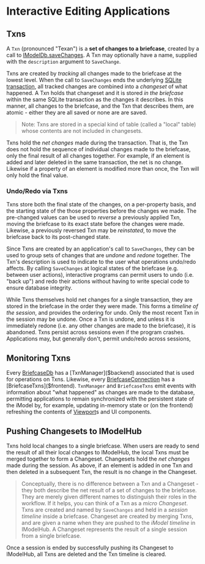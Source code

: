 # Interactive Editing Applications

## Txns

A `Txn` (pronounced "Texan") is a **set of changes to a briefcase**, created by a call to [IModelDb.saveChanges]($backend). A Txn may optionally have a name, supplied with the `description` argument to `SaveChange`.

Txns are created by *tracking* all changes made to the briefcase at the lowest level. When the call to `SaveChanges` ends the underlying [SQLite transaction](https://sqlite.org/lang_transaction.html), all tracked changes are combined into a *changeset* of what happened. A Txn holds that changeset and it is stored *in the briefcase* within the same SQLite transaction as the changes it describes. In this manner, all changes to the briefcase, and the Txn that describes them, are atomic - either they are all saved or none are are saved.

> Note: Txns are stored in a special kind of table (called a "local" table) whose contents are not included in changesets.

Txns hold the *net changes* made during the transaction. That is, the Txn does not hold the sequence of individual changes made to the briefcase, only the final result of all changes together. For example, if an element is added and later deleted in the same transaction, the net is no change. Likewise if a property of an element is modified more than once, the Txn will only hold the final value.

### Undo/Redo via Txns

Txns store both the final state of the changes, on a per-property basis, and the starting state of the those properties before the changes we made. The pre-changed values can be used to *reverse* a previously applied Txn, moving the briefcase to its exact state before the changes were made. Likewise, a previously reversed Txn may be *reinstated*, to move the briefcase back to its post-changed state.

Since Txns are created by an application's call to `SaveChanges`, they can be used to group sets of changes that are *undone* and *redone* together. The Txn's description is used to indicate to the user what operations undo/redo affects. By calling `SaveChanges` at logical states of the briefcase (e.g. between user actions), interactive programs can permit users to undo (i.e. "back up") and redo their actions without having to write special code to ensure database integrity.

While Txns themselves hold net changes for a single transaction, they are stored in the briefcase in the order they were made. This forms a *timeline of the session*, and provides the ordering for undo. Only the most recent Txn in the session may be undone. Once a Txn is undone, and unless it is immediately redone (i.e. any other changes are made to the briefcase), it is abandoned. Txns persist across sessions even if the program crashes. Applications may, but generally don't, permit undo/redo across sessions,

## Monitoring Txns

Every [BriefcaseDb]($backend) has a [TxnManager]($backend) associated that is used for operations on Txns. Likewise, every [BriefcaseConnection]($frontend) has a [BriefcaseTxns]($frontend). `TxnManager` and `BriefcaseTxns` emit events with information about "what happened" as changes are made to the database, permitting applications to remain synchronized with the persistent state of the iModel by, for example, updating in-memory state or (on the frontend) refreshing the contents of [Viewport]($frontend)s and UI components.

## Pushing Changesets to IModelHub

Txns hold local changes to a single briefcase. When users are ready to send the result of all their local changes to IModelHub, the local Txns must be merged together to form a Changeset. Changesets hold the *net changes* made during the session. As above, if an element is added in one Txn and then deleted in a subsequent Txn, the result is no change in the Changeset.

> Conceptually, there is no difference between a Txn and a Changeset - they both describe the net result of a set of changes to the briefcase. They are merely given different names to distinguish their roles in the workflow. If it helps, you can think of a Txn as a *micro Changeset*. Txns are created and named by `SaveChanges` and held in a *session timeline* inside a briefcase. Changeset are created by merging Txns, and are given a name when they are pushed to the *iModel timeline* in IModelHub. A Changeset represents the result of a single session from a single briefcase.

Once a session is ended by successfully pushing its Changeset to IModelHub, all Txns are deleted and the Txn timeline is cleared.
